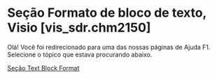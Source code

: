 
# Seção Formato de bloco de texto, Visio [vis_sdr.chm2150]

Olá! Você foi redirecionado para uma das nossas páginas de Ajuda F1. Selecione o tópico que estava procurando abaixo.

[Seção Text Block Format](http://msdn.microsoft.com/library/7109ca54-1012-bf38-a8e9-946826abbb18%28Office.15%29.aspx)
